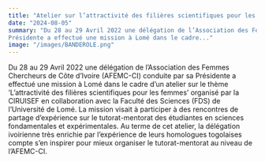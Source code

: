```yaml
---
title: "Atelier sur l’attractivité des filières scientifiques pour les femmes"
date: "2024-08-05"
summary: "Du 28 au 29 Avril 2022 une délégation de l’Association des Femmes Chercheurs de Côte d’Ivoire (AFEMC-CI) conduite par sa 
Présidente a effectué une mission à Lomé dans le cadre..."
image: "/images/BANDEROLE.png"
---
```


Du 28 au 29 Avril 2022 une délégation de l’Association des Femmes Chercheurs de Côte d’Ivoire (AFEMC-CI) conduite par sa Présidente a
effectué une mission à Lomé dans le cadre d’un atelier sur le thème ‘L’attractivité des filières scientifiques pour les femmes’
organisé par la CIRUISEF en collaboration avec la Faculté des Sciences (FDS) de l’Université de Lomé. La mission visait à participer à
des rencontres de partage d’expérience sur le tutorat-mentorat des étudiantes en sciences fondamentales et expérimentales. Au terme de
cet atelier, la délégation ivoirienne très enrichie par l’expérience de leurs homologues togolaises compte s’en inspirer pour mieux
organiser le tutorat-mentorat au niveau de l’AFEMC-CI.
